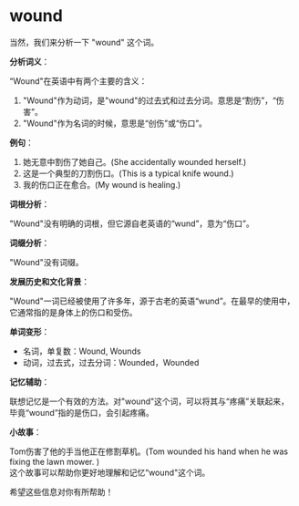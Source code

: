 # wound

当然，我们来分析一下 "wound" 这个词。

  

**分析词义**：

  

“Wound"在英语中有两个主要的含义：

  

1.  "Wound"作为动词，是"wound"的过去式和过去分词。意思是“割伤”，“伤害”。
2.  "Wound"作为名词的时候，意思是“创伤”或“伤口”。

  

**例句**：

  

1.  她无意中割伤了她自己。(She accidentally wounded herself.)
2.  这是一个典型的刀割伤口。(This is a typical knife wound.)
3.  我的伤口正在愈合。(My wound is healing.)

  

**词根分析**：

  

"Wound"没有明确的词根，但它源自老英语的“wund”，意为“伤口”。

  

**词缀分析**：

  

"Wound"没有词缀。

  

**发展历史和文化背景**：

  

"Wound"一词已经被使用了许多年，源于古老的英语“wund”。在最早的使用中，它通常指的是身体上的伤口和受伤。

  

**单词变形**：

  

*   名词，单复数：Wound, Wounds
*   动词，过去式，过去分词：Wounded，Wounded

  

**记忆辅助**：

  

联想记忆是一个有效的方法。对"wound"这个词，可以将其与“疼痛”关联起来，毕竟“wound”指的是伤口，会引起疼痛。

  

**小故事**：

  

Tom伤害了他的手当他正在修割草机。(Tom wounded his hand when he was fixing the lawn mower. )  
这个故事可以帮助你更好地理解和记忆“wound"这个词。

  

希望这些信息对你有所帮助！
